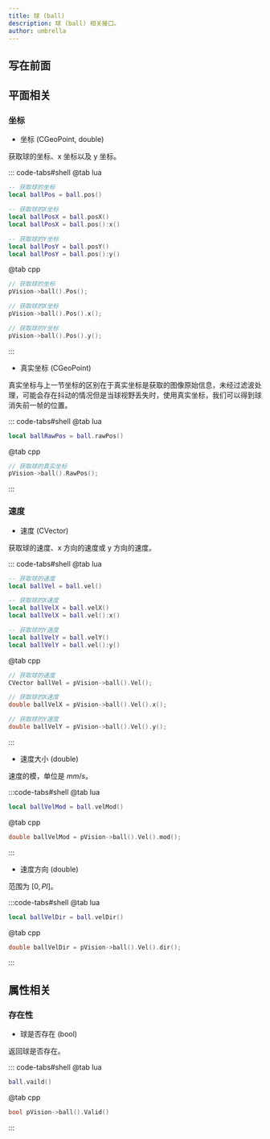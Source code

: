 ```yaml
---
title: 球 (ball)
description: 球 (ball) 相关接口。
author: umbrella
---
```


## 写在前面

## 平面相关

### 坐标

- 坐标 (CGeoPoint, double)

获取球的坐标、x 坐标以及 y 坐标。

::: code-tabs#shell
@tab lua
```lua
-- 获取球的坐标
local ballPos = ball.pos()

-- 获取球的X坐标
local ballPosX = ball.posX()
local ballPosX = ball.pos():x()

-- 获取球的Y坐标
local ballPosY = ball.posY()
local ballPosY = ball.pos():y()
```

@tab cpp
```cpp
// 获取球的坐标
pVision->ball().Pos();

// 获取球的X坐标
pVision->ball().Pos().x();

// 获取球的Y坐标
pVision->ball().Pos().y();
```
:::

- 真实坐标 (CGeoPoint)

真实坐标与上一节坐标的区别在于真实坐标是获取的图像原始信息，未经过滤波处理，可能会存在抖动的情况但是当球视野丢失时，使用真实坐标，我们可以得到球消失前一帧的位置。

::: code-tabs#shell
@tab lua
```lua
local ballRawPos = ball.rawPos()
```

@tab cpp
```cpp
// 获取球的真实坐标
pVision->ball().RawPos();
```
:::

### 速度

- 速度 (CVector)

获取球的速度、x 方向的速度或 y 方向的速度。

::: code-tabs#shell
@tab lua
```lua
-- 获取球的速度
local ballVel = ball.vel()

-- 获取球的X速度
local ballVelX = ball.velX()
local ballVelX = ball.vel():x()

-- 获取球的Y速度
local ballVelY = ball.velY()
local ballVelY = ball.vel():y()
```

@tab cpp
```cpp
// 获取球的速度
CVector ballVel = pVision->ball().Vel();

// 获取球的X速度
double ballVelX = pVision->ball().Vel().x();

// 获取球的Y速度
double ballVelY = pVision->ball().Vel().y();
```
:::

- 速度大小 (double)

速度的模，单位是 $mm/s$。

:::code-tabs#shell
@tab lua
```lua
local ballVelMod = ball.velMod()
```

@tab cpp
```cpp
double ballVelMod = pVision->ball().Vel().mod();
```
:::

- 速度方向 (double)

范围为 $[0, PI]$。

:::code-tabs#shell
@tab lua
```lua
local ballVelDir = ball.velDir()
```

@tab cpp
```cpp
double ballVelDir = pVision->ball().Vel().dir();
```
:::

## 属性相关

### 存在性

- 球是否存在 (bool)

返回球是否存在。

::: code-tabs#shell
@tab lua
```lua
ball.vaild()
```

@tab cpp
```cpp
bool pVision->ball().Valid()
```
:::
